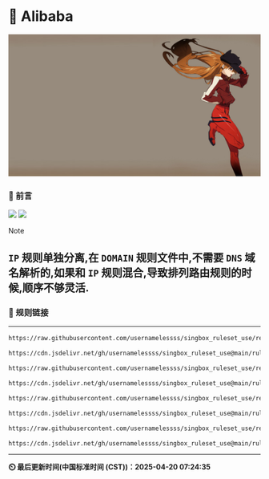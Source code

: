 
# 🧸 Alibaba
![](https://raw.githubusercontent.com/usernamelessss/picture-bed/main/images/202504042256831.jpg)
### 📣 前言
![](https://shields.io/badge/-移除重复规则-ff69b4) ![](https://shields.io/badge/-IP&nbsp;规则单独存放不与&nbsp;DOMAIN&nbsp;等混合-green)
> [!NOTE]
**`IP` 规则单独分离,在 `DOMAIN` 规则文件中,不需要 `DNS` 域名解析的,如果和 `IP` 规则混合,导致排列路由规则的时候,顺序不够灵活.**
---

###  🔗 规则链接
---

```url
https://raw.githubusercontent.com/usernamelessss/singbox_ruleset_use/refs/heads/main/rule/Alibaba/Alibaba_IP.json
```

```url
https://cdn.jsdelivr.net/gh/usernamelessss/singbox_ruleset_use@main/rule/Alibaba/Alibaba_IP.json
```

```url
https://raw.githubusercontent.com/usernamelessss/singbox_ruleset_use/refs/heads/main/rule/Alibaba/Alibaba_IP.srs
```

```url
https://cdn.jsdelivr.net/gh/usernamelessss/singbox_ruleset_use@main/rule/Alibaba/Alibaba_IP.srs
```

```url
https://raw.githubusercontent.com/usernamelessss/singbox_ruleset_use/refs/heads/main/rule/Alibaba/Alibaba_No_IP.json
```

```url
https://cdn.jsdelivr.net/gh/usernamelessss/singbox_ruleset_use@main/rule/Alibaba/Alibaba_No_IP.json
```

```url
https://raw.githubusercontent.com/usernamelessss/singbox_ruleset_use/refs/heads/main/rule/Alibaba/Alibaba_No_IP.srs
```

```url
https://cdn.jsdelivr.net/gh/usernamelessss/singbox_ruleset_use@main/rule/Alibaba/Alibaba_No_IP.srs
```

---
**⏲️ 最后更新时间(中国标准时间 (CST))：2025-04-20 07:24:35**